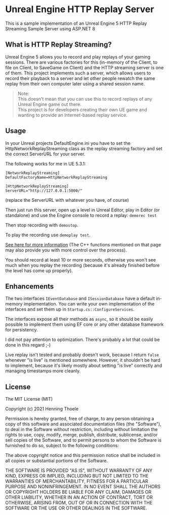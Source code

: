 # Unreal Engine HTTP Replay Server
This is a sample implementation of an Unreal Engine 5 HTTP Replay Streaming Sample Server using ASP.NET 8

## What is HTTP Replay Streaming?
Unreal Engine 5 allows you to record and play replays of your gaming sessions. There are various factories for this (in-memory of the Client, to file on Client, to SaveGame on Client) and the HTTP streaming server is one of them. This project implements such a 
server, which allows users to record their playback to a server and let other people rewatch the same replay from their own
computer later using a shared session name.  

> Note:  
> This doesn't mean that you can use this to record replays of any Unreal Engine game out there.  
> This project is for developers creating their own UE game and wanting to provide an Internet-based replay service.  

## Usage
In your Unreal projects DefaultEngine.ini you have to set the HttpNetworkReplayStreaming class as the replay streaming factory and 
set the correct ServerURL for your server.

The following works for me in UE 5.3.1:
```
[NetworkReplayStreaming]
DefaultFactoryName=HttpNetworkReplayStreaming

[HttpNetworkReplayStreaming]
ServerURL="http://127.0.0.1:5000/"
```
(replace the ServerURL with whatever you have, of course)  

Then just run this server, open up a level in Unreal Editor, play in Editor (or standalone) and use the 
Engine console to record a replay:
`demorec test`

Then stop recording with `demostop`.

To play the recording use `demoplay test`.

[See here for more information](https://docs.unrealengine.com/en-US/TestingAndOptimization/ReplaySystem/index.html)
(The C++ functions mentioned on that page may also provide you with more control over the process).

You should record at least 10 or more seconds, otherwise you won't see much when you replay the recording (because it's already 
finished before the level has come up properly).

## Enhancements

The two interfaces `IEventDatabase` and `ISessionDatabase` have a default in-memory implementation. You can write your own 
implementation of the interfaces and set them up in `Startup.cs::ConfigureServices`.  

The interfaces expose all their methods as `async`, so it should be easily possible to implement them using EF core or any
other database framework for persistency.  

I did not pay attention to optimization. There's probably a lot that could be done in this regard ;-)

Live replay isn't tested and probably doesn't work, because I return `false` whenever "is live" is mentioned somewhere. 
However, it shouldn't be hard to implement, because it's likely mostly about setting "is live" correctly and managing timestamps 
more cleanly.

## License

The MIT License (MIT)

Copyright (c) 2021 Henning Thoele

Permission is hereby granted, free of charge, to any person obtaining a copy of this software and associated documentation 
files (the "Software"), to deal in the Software without restriction, including without limitation the rights to use, copy, 
modify, merge, publish, distribute, sublicense, and/or sell copies of the Software, and to permit persons to whom the 
Software is furnished to do so, subject to the following conditions:

The above copyright notice and this permission notice shall be included in all copies or substantial portions of the Software.

THE SOFTWARE IS PROVIDED "AS IS", WITHOUT WARRANTY OF ANY KIND, EXPRESS OR IMPLIED, INCLUDING BUT NOT LIMITED TO THE
WARRANTIES OF MERCHANTABILITY, FITNESS FOR A PARTICULAR PURPOSE AND NONINFRINGEMENT. IN NO EVENT SHALL THE AUTHORS 
OR COPYRIGHT HOLDERS BE LIABLE FOR ANY CLAIM, DAMAGES OR OTHER LIABILITY, WHETHER IN AN ACTION OF CONTRACT, TORT OR 
OTHERWISE, ARISING FROM, OUT OF OR IN CONNECTION WITH THE SOFTWARE OR THE USE OR OTHER DEALINGS IN THE SOFTWARE.
